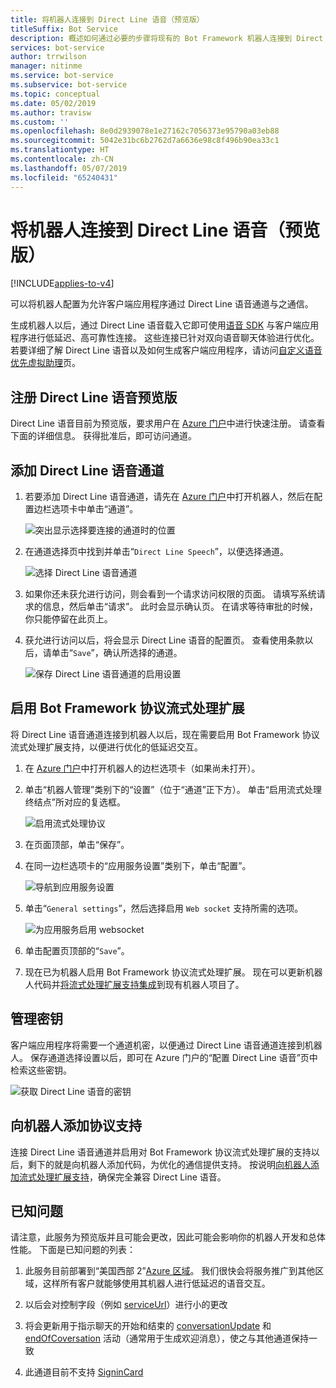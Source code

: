 ```yaml
---
title: 将机器人连接到 Direct Line 语音（预览版）
titleSuffix: Bot Service
description: 概述如何通过必要的步骤将现有的 Bot Framework 机器人连接到 Direct Line 语音通道，以便进行双向语音交互，确保高可用性和低延迟。
services: bot-service
author: trrwilson
manager: nitinme
ms.service: bot-service
ms.subservice: bot-service
ms.topic: conceptual
ms.date: 05/02/2019
ms.author: travisw
ms.custom: ''
ms.openlocfilehash: 8e0d2939078e1e27162c7056373e95790a03eb88
ms.sourcegitcommit: 5042e31bc6b2762d7a6636e98c8f496b90ea33c1
ms.translationtype: HT
ms.contentlocale: zh-CN
ms.lasthandoff: 05/07/2019
ms.locfileid: "65240431"
---
```

# <a name="connect-a-bot-to-direct-line-speech-preview"></a>将机器人连接到 Direct Line 语音（预览版）

[!INCLUDE[applies-to-v4](includes/applies-to.md)]

可以将机器人配置为允许客户端应用程序通过 Direct Line 语音通道与之通信。

生成机器人以后，通过 Direct Line 语音载入它即可使用[语音 SDK](https://aka.ms/speech/sdk) 与客户端应用程序进行低延迟、高可靠性连接。 这些连接已针对双向语音聊天体验进行优化。 若要详细了解 Direct Line 语音以及如何生成客户端应用程序，请访问[自定义语音优先虚拟助理](https://aka.ms/bots/speech/va)页。  

## <a name="sign-up-for-direct-line-speech-preview"></a>注册 Direct Line 语音预览版

Direct Line 语音目前为预览版，要求用户在 [Azure 门户](https://portal.azure.com)中进行快速注册。 请查看下面的详细信息。 获得批准后，即可访问通道。

## <a name="add-the-direct-line-speech-channel"></a>添加 Direct Line 语音通道

1. 若要添加 Direct Line 语音通道，请先在 [Azure 门户](https://portal.azure.com)中打开机器人，然后在配置边栏选项卡中单击“通道”。

    ![突出显示选择要连接的通道时的位置](media/voice-first-virtual-assistants/bot-service-channel-directlinespeech-selectchannel.png "选择通道")

1. 在通道选择页中找到并单击“`Direct Line Speech`”，以便选择通道。

    ![选择 Direct Line 语音通道](media/voice-first-virtual-assistants/bot-service-channel-directlinespeech-connectspeechchannel.png "连接 Direct Line 语音")

1. 如果你还未获允进行访问，则会看到一个请求访问权限的页面。 请填写系统请求的信息，然后单击“请求”。 此时会显示确认页。 在请求等待审批的时候，你只能停留在此页上。   

1. 获允进行访问以后，将会显示 Direct Line 语音的配置页。 查看使用条款以后，请单击“`Save`”，确认所选择的通道。

    ![保存 Direct Line 语音通道的启用设置](media/voice-first-virtual-assistants/bot-service-channel-directlinespeech-savechannel.png "保存通道配置")

## <a name="enable-the-bot-framework-protocol-streaming-extensions"></a>启用 Bot Framework 协议流式处理扩展

将 Direct Line 语音通道连接到机器人以后，现在需要启用 Bot Framework 协议流式处理扩展支持，以便进行优化的低延迟交互。

1. 在 [Azure 门户](https://portal.azure.com)中打开机器人的边栏选项卡（如果尚未打开）。 

1. 单击“机器人管理”类别下的“设置”（位于“通道”正下方）。 单击“启用流式处理终结点”所对应的复选框。

    ![启用流式处理协议](media/voice-first-virtual-assistants/bot-service-channel-directlinespeech-enablestreamingsupport.png "启用流式处理扩展支持")

1. 在页面顶部，单击“保存”。

1. 在同一边栏选项卡的“应用服务设置”类别下，单击“配置”。

    ![导航到应用服务设置](media/voice-first-virtual-assistants/bot-service-channel-directlinespeech-configureappservice.png "配置应用服务")

1. 单击“`General settings`”，然后选择启用 `Web socket` 支持所需的选项。

    ![为应用服务启用 websocket](media/voice-first-virtual-assistants/bot-service-channel-directlinespeech-enablewebsockets.png "启用 websocket")

1. 单击配置页顶部的“`Save`”。

1. 现在已为机器人启用 Bot Framework 协议流式处理扩展。 现在可以更新机器人代码并[将流式处理扩展支持集成](https://aka.ms/botframework/addstreamingprotocolsupport)到现有机器人项目了。

## <a name="manage-secret-keys"></a>管理密钥

客户端应用程序将需要一个通道机密，以便通过 Direct Line 语音通道连接到机器人。 保存通道选择设置以后，即可在 Azure 门户的“配置 Direct Line 语音”页中检索这些密钥。

![获取 Direct Line 语音的密钥](media/voice-first-virtual-assistants/bot-service-channel-directlinespeech-getspeechsecretkeys.png "获取 Direct Line 语音的密钥")

## <a name="adding-protocol-support-to-your-bot"></a>向机器人添加协议支持

连接 Direct Line 语音通道并启用对 Bot Framework 协议流式处理扩展的支持以后，剩下的就是向机器人添加代码，为优化的通信提供支持。 按说明[向机器人添加流式处理扩展支持](https://aka.ms/botframework/addstreamingprotocolsupport)，确保完全兼容 Direct Line 语音。

## <a name="known-issues"></a>已知问题

请注意，此服务为预览版并且可能会更改，因此可能会影响你的机器人开发和总体性能。 下面是已知问题的列表： 

1. 此服务目前部署到“美国西部 2”[Azure 区域](https://azure.microsoft.com/en-us/global-infrastructure/regions/)。 我们很快会将服务推广到其他区域，这样所有客户就能够使用其机器人进行低延迟的语音交互。

1. 以后会对控制字段（例如 [serviceUrl](https://github.com/Microsoft/BotBuilder/blob/master/specs/botframework-activity/botframework-activity.md#service-url)）进行小的更改

1. 将会更新用于指示聊天的开始和结束的 [conversationUpdate](https://github.com/Microsoft/BotBuilder/blob/master/specs/botframework-activity/botframework-activity.md#conversation-update-activity) 和 [endOfCoversation](https://github.com/Microsoft/BotBuilder/blob/master/specs/botframework-activity/botframework-activity.md#end-of-conversation-activity) 活动（通常用于生成欢迎消息），使之与其他通道保持一致

1. 此通道目前不支持 [SigninCard](https://docs.microsoft.com/en-us/azure/bot-service/rest-api/bot-framework-rest-connector-add-rich-cards?view=azure-bot-service-4.0) 

